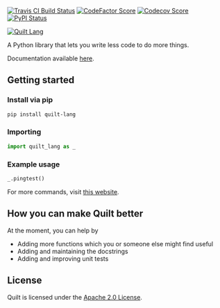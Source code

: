 [![Travis CI Build Status](https://img.shields.io/travis/com/Richienb/quilt/master.svg?style=for-the-badge)](https://travis-ci.com/Richienb/quilt)
[![CodeFactor Score](https://www.codefactor.io/repository/github/richienb/quilt/badge?style=for-the-badge)](https://www.codefactor.io/repository/github/richienb/quilt)
[![Codecov Score](https://img.shields.io/codecov/c/github/Richienb/quilt/master.svg?style=for-the-badge)](https://codecov.io/gh/Richienb/quilt)
[![PyPI Status](https://img.shields.io/pypi/status/quilt-lang.svg?style=for-the-badge)](https://pypi.org/project/quilt-lang)

[![Quilt Lang](https://a.icons8.com/aWyfnael/NMIoFa/artboard.svg)](#)

A Python library that lets you write less code to do more things.

Documentation available [here](https://quilt-lang.richie-bendall.ml/).

## Getting started

### Install via pip
```sh
pip install quilt-lang
```

### Importing
```py
import quilt_lang as _
```

### Example usage
```py
_.pingtest()
```

For more commands, visit [this website](https://quilt-lang.richie-bendall.ml/commands/quilt_lang.html).

## How you can make Quilt better

At the moment, you can help by
- Adding more functions which you or someone else might find useful
- Adding and maintaining the docstrings
- Adding and improving unit tests

## License

Quilt is licensed under the [Apache 2.0 License](LICENSE).
